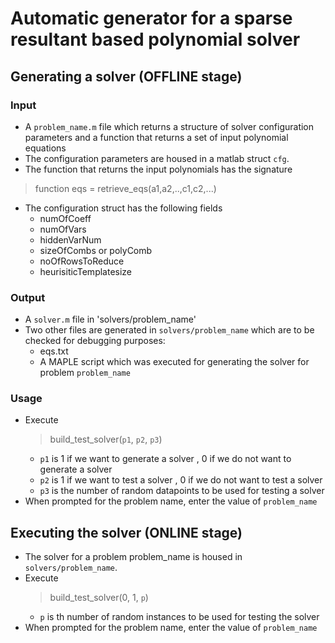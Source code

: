 # Automatic generator for a sparse resultant based polynomial solver

## Generating a solver (OFFLINE stage)
### Input
- A `problem_name.m` file which returns a structure of solver configuration parameters and a function that returns a set of input polynomial equations
- The configuration parameters are housed in a matlab struct `cfg`.
- The function that returns the input polynomials has the signature
> function eqs = retrieve_eqs(a1,a2,..,c1,c2,...)
- The configuration struct has the following fields
    - numOfCoeff
    - numOfVars
    - hiddenVarNum
    - sizeOfCombs or polyComb
    - noOfRowsToReduce
    - heurisiticTemplatesize
### Output 
- A `solver.m` file in 'solvers/problem_name'
- Two other files are generated in `solvers/problem_name` which are to be checked for debugging purposes:
    - eqs.txt
    - A MAPLE script which was executed for generating the solver for problem `problem_name`
        
### Usage
- Execute
  > build_test_solver(`p1`, `p2`, `p3`)
  - `p1` is 1 if we want to generate a solver , 0 if we do not want to generate a solver
  - `p2` is 1 if we want to test a solver , 0 if we do not want to test a solver
  - `p3` is the number of random datapoints to be used for testing a solver
- When prompted for the problem name, enter the value of `problem_name`

## Executing the solver (ONLINE stage)
- The solver for a problem problem_name is housed in `solvers/problem_name`.
- Execute 
    > build_test_solver(0, 1, `p`)
    - `p` is th number of random instances to be used for testing the solver
- When prompted for the problem name, enter the value of `problem_name`
